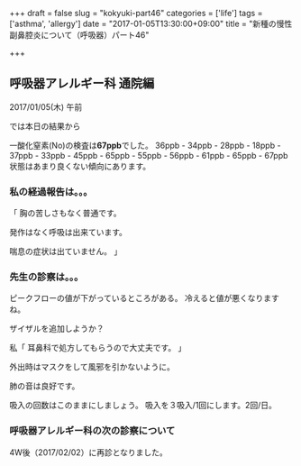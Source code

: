 +++
draft = false
slug = "kokyuki-part46"
categories = ['life']
tags = ['asthma', 'allergy']
date = "2017-01-05T13:30:00+09:00"
title = "新種の慢性副鼻腔炎について（呼吸器）パート46"

+++

## 呼吸器アレルギー科 通院編

2017/01/05(木) 午前

<!--more-->

では本日の結果から

一酸化窒素(No)の検査は**67ppb**でした。
36ppb - 34ppb - 28ppb - 18ppb - 37ppb -
 33ppb - 45ppb - 65ppb - 55ppb - 56ppb -
 61ppb - 65ppb - 67ppb
状態はあまり良くない傾向にあります。

### 私の経過報告は。。。

「
胸の苦しさもなく普通です。

発作はなく呼吸は出来ています。

喘息の症状は出ていません。
」

### 先生の診察は。。。

ピークフローの値が下がっているところがある。
冷えると値が悪くなりますね。

ザイザルを追加しようか？

私「
耳鼻科で処方してもらうので大丈夫です。
」

外出時はマスクをして風邪を引かないように。

肺の音は良好です。

吸入の回数はこのままにしましょう。
吸入を３吸入/1回にします。2回/日。

### 呼吸器アレルギー科の次の診察について

4W後（2017/02/02）に再診となりました。

